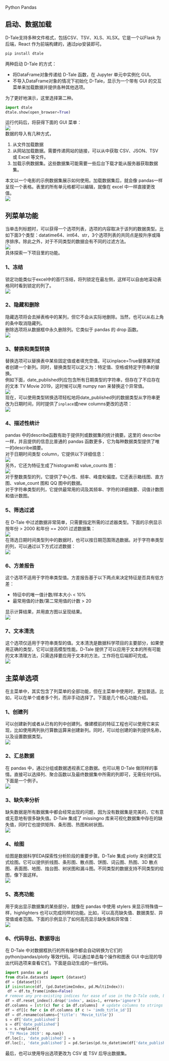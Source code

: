 Python Pandas
<a name="D1Io4"></a>
## 启动、数据加载
D-Tale支持多种文件格式，包括CSV、TSV、XLS、XLSX。它是一个以Flask 为后端，React 作为前端构建的，通过pip安装即可。
```bash
pip install dtale
```
两种启动 D-Tale 的方式：

- 将DataFrame对象传递给 D-Tale 函数，在 Jupyter 单元中实例化 GUI。
- 不导入DataFrame对象的情况下初始化 D-Tale，显示为一个带有 GUI 的交互菜单来加载数据并提供各种其他选项。

为了更好地演示，这里选择第二种。
```python
import dtale
dtale.show(open_browser=True)
```
运行代码后，将获得下面的 GUI 菜单：<br />![](./img/1635334567937-38944ac3-6490-4758-85dc-6cb0bd19850f.webp)<br />数据的导入有几种方式，

1. 从文件加载数据
2. 从网站加载数据。需要传递网站的链接，可以从中获取 CSV、JSON、TSV 或 Excel 等文件。
3. 加载示例数据集。这些数据集可能需要一些后台下载才能从服务器获取数据集。

本文以一个电影的示例数据集展示如何使用。加载数据集后，就会像 pandas一样呈现一个表格。表里的所有单元格都可以编辑，就像在 excel 中一样直接更改值。<br />![](./img/1635334567917-e1c52fa4-2a69-4ebb-8e3b-54687086546e.gif)
<a name="eXOH9"></a>
## 列菜单功能
当单击列标题时，可以获得一个选项列表，选项的内容取决于该列的数据类型。比如下面3个类型：datatime64、int64、str，3个选项列表的共同点是按升序或降序排序。除此之外，对于不同类型的数据会有不同的过滤方法。<br />![](./img/1635334567925-97871623-aadc-453e-9786-89942c54bfd1.webp)<br />具体探索一下项目里的功能。
<a name="uHOdA"></a>
### 1、冻结
锁定功能类似于excel中的首行冻结，将列锁定在最左侧，这样可以自由地滚动表格同时看到锁定的列了。<br />![](./img/1635334567989-f9267c99-7976-41d6-aba4-27b703b6394e.gif)
<a name="E6yfD"></a>
### 2、隐藏和删除
隐藏选项将会去掉表格中的某列，但它不会从实际地删除。当然，也可以从右上角的条中取消隐藏列。<br />删除选项将从数据框中永久删除列。它类似于 pandas 的 drop 函数。<br />![](./img/1635334567932-0eace216-76a8-497e-90ec-72bba555fb4f.webp)
<a name="dWRkh"></a>
### 3、替换和类型转换
替换选项可以替换表中某些固定值或者填充空值。可以inplace=True替换某列或者创建一个新列。同时，替换类型可以定义为：特定值、空格或特定字符串的替换。<br />例如下面，date_published列应包含所有日期类型的字符串，但存在了不应存在的文本 TV Movie 2019，这时候可以用 numpy nan 来替换这个异常值。<br />![](./img/1635334569293-801f782c-860f-427f-83ab-f2e157d26336.gif)<br />现在，可以使用类型转换选项轻松地将date_published列的数据类型从字符串更改为日期时间，同时提供了`inplace`或new columns更改的选项：<br />![](./img/1635334569247-741ecd0f-cd87-407a-9670-2fbfdaf21c4f.webp)
<a name="g7CQs"></a>
### 4、描述性统计
pandas 中的describe函数有助于提供列或数据集的统计摘要。这里的 describe 一样，并且提供的信息比普通的 pandas 函数更多，它为每种数据类型提供了唯一的describe摘要。<br />对于日期时间类型 column，它提供以下详细信息：<br />![](./img/1635334569355-c8610e4f-64aa-4eb2-b743-47183f16200c.webp)<br />另外，它还为特征生成了histogram和 value_counts 图：<br />![](./img/1635334569707-7113491f-c56b-45f9-80f4-65261f1b4496.webp)<br />对于整数类型的列，它提供了中心性、频率、峰度和偏度。它还表示箱线图、直方图、value_count 图和 QQ 图中的数据。<br />对于字符串类型的列，它提供最常用的词及其频率、字符的详细摘要、词值计数图和值计数图。
<a name="nZ2dx"></a>
### 5、筛选过滤
在 D-Tale 中过滤数据非常简单，只需要指定所需的过滤器类型。下面的示例显示按年份 > 2000 和年份 == 2001 过滤数据集：<br />![](./img/1635334570078-1473c207-c18b-4159-a595-5002d2b86ffd.gif)<br />在筛选日期时间类型列中的数据时，也可以按日期范围筛选数据。对于字符串类型的列，可以通过以下方式过滤数据：<br />![](./img/1635334570191-386958b0-33ad-49cb-a9e9-2aa05da6e389.webp)
<a name="pHdFk"></a>
### 6、方差报告
这个选项不适用于字符串类型值。方差报告基于以下两点来决定特征是否具有低方差：

- 特征中的唯一值计数/样本大小 < 10%
- 最常用值的计数/第二常用值的计数 > 20

显示计算结果，并用直方图以呈现结果。<br />![](./img/1635334571092-6aff9e8e-5437-4d9f-a3b2-138e993e3331.webp)
<a name="Vcdgg"></a>
### 7、文本清洗
这个选项仅适用于字符串类型的值。文本清洗是数据科学项目的主要部分，如果使用正确的类型，它可以提高模型性能。D-Tale 提供了可以应用于文本的所有可能的文本清理方法，只需选择要应用于文本的方法，工作将在后端即可完成。<br />![](./img/1635334571131-099237f4-8e44-4a73-a593-e421018bfa0b.webp)
<a name="EyTPR"></a>
## 主菜单选项
在主菜单中，其实包含了列菜单的全部功能，但在主菜单中使用时，更加普适。比如，可以在单个或者多个列，而非手动选择了。下面是几个核心功能介绍。
<a name="SwliG"></a>
### 1、创建列
可以创建新列或者从已有的列中创建列。像建模前的特征工程也可以使用它来实现，比如使用两列执行算数运算来创建新列。同时，可以给创建的新列提供名称，以及设置数据类型。<br />![](./img/1635334571305-dad4280b-6e46-4c1d-ae0a-d4700bdfc945.webp)
<a name="koJb9"></a>
### 2、汇总数据
在 pandas 中，通过分组或数据透视表汇总数据。也可以用 D-Tale 做同样的事情。直接可以选择列、聚合函数以及最终数据集中所需的列即可，无需任何代码。下面是一个例子。<br />![](./img/1635334571795-d5a706d7-6146-45ce-a58a-4faa8f720622.gif)
<a name="ELCdr"></a>
### 3、缺失率分析
缺失数据是所有数据集中都会经常出现的问题，因为没有数据集是完美的，它有意或无意地有很多缺失值。D-Tale 集成了 missingno 库来可视化数据集中存在的缺失值，同时它也提供矩阵、条形图、热图和树状图。<br />![](./img/1635334571907-89dffccb-ebe5-4a15-8ae5-4e90ce43db11.gif)
<a name="Hp4Lj"></a>
### 4、绘图
绘图是数据科学EDA探索性分析阶段的重要步骤。D-Tale 集成 plotly 来创建交互式绘图。它可以提供折线图、条形图、散点图、饼图、词云图、热图、3D 散点图、表面图、地图、烛台图、树状图和漏斗图。不同类型的数据支持不同类型的绘图，像下面这样。<br />![](./img/1635334572212-7542cd45-f9f4-4ed4-8015-be3c309edbde.webp)
<a name="ckCLr"></a>
### 5、高亮功能
用于突出显示数据集的某些部分，就像在 pandas 中使用 stylers 来显示特殊值一样，highlighters 也可以完成同样的功能。比如，可以高亮缺失值、数据类型、异常值或者范围。下面的示例显示了如何高亮显示缺失值和异常值：<br />![](./img/1635334572296-20f602d6-0cb1-41ef-bc67-be74fa00797a.gif)
<a name="GvBBu"></a>
### 6、代码导出、数据导出
在 D-Tale 中对数据框执行的所有操作都会自动转换为它们的 python/pandas/plotly 等效代码。可以通过单击每个操作和图表 GUI 中出现的导出代码选项来查看它们。下面是自动生成的一些代码。
```python
import pandas as pd
from dtale.datasets import {dataset}
df = {dataset}()
if isinstance(df, (pd.DatetimeIndex, pd.MultiIndex)):
 df = df.to_frame(index=False)
# remove any pre-existing indices for ease of use in the D-Tale code, but this is not required
df = df.reset_index().drop('index', axis=1, errors='ignore')
df.columns = [str(c) for c in df.columns]  # update columns to strings in case they are numbers
df = df[[c for c in df.columns if c != 'imdb_title_id']]
df = df.rename(columns={'title': 'Movie_title'})
s = df['date_published']
s = df['date_published']
s = s.replace({
 'TV Movie 2019': np.nan})
df.loc[:, 'date_published'] = s
df.loc[:, 'date_published'] = pd.Series(pd.to_datetime(df['date_published'], infer_datetime_format=True), name='date_published', index=df['date_published'].index)
```
最后，也可以使用导出选项更改为 CSV 或 TSV 后导出数据集。
